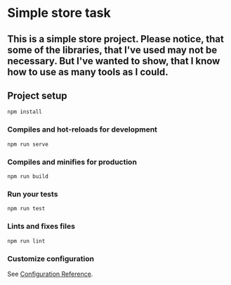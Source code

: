 # Simple store task
## This is a simple store project. Please notice, that some of the libraries, that I've used may not be necessary. But I've wanted to show, that I know how to use as many tools as I could.

## Project setup
```
npm install
```

### Compiles and hot-reloads for development
```
npm run serve
```

### Compiles and minifies for production
```
npm run build
```

### Run your tests
```
npm run test
```

### Lints and fixes files
```
npm run lint
```

### Customize configuration
See [Configuration Reference](https://cli.vuejs.org/config/).
